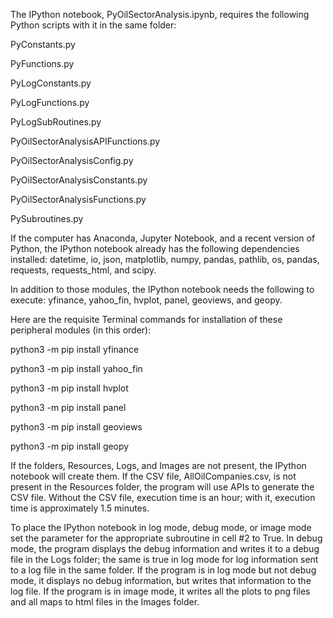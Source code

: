 The IPython notebook, PyOilSectorAnalysis.ipynb, requires the following Python scripts with it in the same folder:

PyConstants.py

PyFunctions.py

PyLogConstants.py

PyLogFunctions.py

PyLogSubRoutines.py

PyOilSectorAnalysisAPIFunctions.py

PyOilSectorAnalysisConfig.py

PyOilSectorAnalysisConstants.py

PyOilSectorAnalysisFunctions.py

PySubroutines.py

If the computer has Anaconda, Jupyter Notebook, and a recent version of Python, the IPython notebook already has the following dependencies installed: datetime, io, json, matplotlib, numpy, pandas, pathlib, os, pandas, requests, requests_html, and scipy.

In addition to those modules, the IPython notebook needs the following to execute: yfinance, yahoo_fin, hvplot, panel, geoviews, and geopy.

Here are the requisite Terminal commands for installation of these peripheral modules (in this order):

python3 -m pip install yfinance

python3 -m pip install yahoo_fin

python3 -m pip install hvplot

python3 -m pip install panel

python3 -m pip install geoviews

python3 -m pip install geopy

If the folders, Resources, Logs, and Images are not present, the IPython notebook will create them.  If the CSV file, AllOilCompanies.csv, is not present in the Resources folder, the program will use APIs to generate the CSV file.  Without the CSV file, execution time is an hour; with it, execution time is approximately 1.5 minutes.

To place the IPython notebook in log mode, debug mode, or image mode set the parameter for the appropriate subroutine in cell #2 to True.  In debug mode, the program displays the debug information and writes it to a debug file in the Logs folder; the same is true in log mode for log information sent to a log file in the same folder.  If the program is in log mode but not debug mode, it displays no debug information, but writes that information to the log file. If the program is in image mode, it writes all the plots to png files and all maps to html files in the Images folder.
